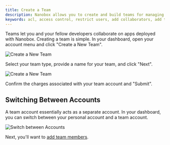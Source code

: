 ```yaml
---
title: Create a Team
description: Nanobox allows you to create and build teams for managing your production apps.
keywords: acl, access control, restrict users, add collaborators, add team members, new team member
---
```


Teams let you and your fellow developers collaborate on apps deployed with Nanobox. Creating a team is simple. In your dashboard, open your account menu and click "Create a New Team".

![Create a New Team](teams-create.png)

Select your team type, provide a name for your team, and click "Next".

![Create a New Team](teams-select-type.png)

Confirm the charges associated with your team account and "Submit".

## Switching Between Accounts
A team account essentially acts as a separate account. In your dashboard, you can switch between your personal account and a team account.

![Switch between Accounts](teams-switch.png)

Next, you'll want to [add team members](/teams/manage/).
